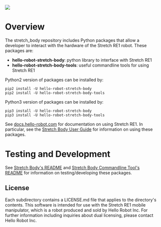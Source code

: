 ![](./docs/images/banner.png)


# Overview

The stretch_body repository includes Python packages that allow a developer to interact with the hardware of the Stretch RE1 robot. These packages are:
 * **hello-robot-stretch-body**: python library to interface with Stretch RE1
 * **hello-robot-stretch-body-tools**: useful commandline tools for using Stretch RE1

Python2 version of packages can be installed by:
```
pip2 install -U hello-robot-stretch-body
pip2 install -U hello-robot-stretch-body-tools
```
Python3 version of packages can be installed by:

```
pip3 install -U hello-robot-stretch-body
pip3 install -U hello-robot-stretch-body-tools
```

See [docs.hello-robot.com](docs.hello-robot.com) for documentation on using Stretch RE1. In particular, see the [Stretch Body User Guide](docs.hello-robot.com/stretch_body_guide/) for information on using these packages.

# Testing and Development

See [Stretch Body's README](./body/README.md) and [Stretch Body Commandline Tool's README](./tools/README.md) for information on testing/developing these packages.

## License

Each subdirectory contains a LICENSE.md file that applies to the directory's contents. This software is intended for use with the Stretch RE1 mobile manipulator, which is a robot produced and sold by Hello Robot Inc. For further information including inquiries about dual licensing, please contact Hello Robot Inc.
